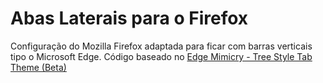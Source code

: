 # Abas Laterais para o Firefox
Configuração do Mozilla Firefox adaptada para ficar com barras verticais tipo o Microsoft Edge. Código baseado no [Edge Mimicry - Tree Style Tab Theme (Beta)](https://github.com/UnlimitedAvailableUsername/Edge-Mimicry-Tree-Style-Tab-For-Firefox/tree/main/edge-mimicry)


